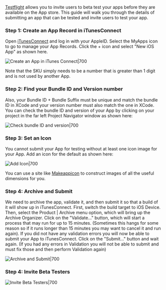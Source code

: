[Testflight](https://developer.apple.com/testflight/) allows you to invite users to beta test your apps before they are available on the App store. This guide will walk you through the details of submitting an app that can be tested and invite users to test your app.

### Step 1: Create an App Record in iTunesConnect

Open [iTunesConnect](https://itunesconnect.apple.com) and log in with your AppleID. Select the MyApps icon to go to manage your App Records. Click the + icon and select "New iOS App" as shown here.

![Create an App in iTunes Connect|700](http://i.imgur.com/95JJRJU.gif)

Note that the SKU simply needs to be a number that is greater than 1 digit and is not used by another App.

### Step 2: Find your Bundle ID and Version number
Also,  your Bundle ID + Bundle Suffix must be unique and match the bundle ID in XCode and your version number must also match the one in XCode. You can check the bundle ID and version of your App by clicking on your project in the far left Project Navigator window as shown here:

![Check bundle ID and version|700](http://i.imgur.com/bTMLewo.gif)

### Step 3: Set an Icon
You cannot submit your App for testing without at least one icon image for your App. Add an icon for the default as shown here:

![Add Icon|700](http://i.imgur.com/nJkyncD.gif)

You can use a site like [Makeappicon](http://makeappicon.com/) to construct images of all the useful dimensions for you.

### Step 4: Archive and Submit
We need to archive the app, validate it, and then submit it so that a build of it will show up in iTunesConnect. First, switch the build target to iOS Device. Then, select the Product | Archive menu option, which will bring up the Archive Organizer. Click on the "Validate..." button, which will start a process that may run for up to 15 minutes. (Sometimes this hangs for some reason so if it runs longer than 15 minutes you may want to cancel it and run again). If you did not have any validation errors you will now be able to submit your App to iTunesConnect. Click on the "Submit..." button and wait again. (If you had any errors in Validation you will not be able to submit and must fix those and then perform Validation again)

![Archive and Submit|700](http://i.imgur.com/LAce2LX.gif)

### Step 4: Invite Beta Testers

![Invite Beta Testers|700](http://i.imgur.com/LAce2LX.gif)
